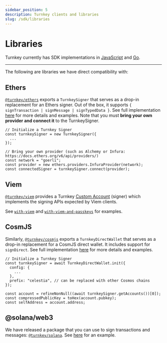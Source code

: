 ```yaml
---
sidebar_position: 5
description: Turnkey clients and libraries
slug: /sdk/libraries
---
```


# Libraries

Turnkey currently has SDK implementations in [JavaScript](https://github.com/tkhq/sdk) and [Go](https://github.com/tkhq/go-sdk).

---

The following are libraries we have direct compatibility with:

## Ethers

[`@turnkey/ethers`](https://www.npmjs.com/package/@turnkey/ethers) exports a `TurnkeySigner` that serves as a drop-in replacement for an Ethers signer. Out of the box, it supports `{ signTransaction | signMessage | signTypedData }`. See full implementation [here](https://github.com/tkhq/sdk/tree/main/packages/ethers) for more details and examples. Note that you must **bring your own provider and connect it** to the TurnkeySigner.

```node
// Initialize a Turnkey Signer
const turnkeySigner = new TurnkeySigner({
  ...
});

// Bring your own provider (such as Alchemy or Infura: https://docs.ethers.org/v6/api/providers/)
const network = "goerli";
const provider = new ethers.providers.InfuraProvider(network);
const connectedSigner = turnkeySigner.connect(provider);
```

## Viem

[`@turnkey/viem`](https://www.npmjs.com/package/@turnkey/viem) provides a Turnkey [Custom Account](https://viem.sh/docs/accounts/custom.html#custom-account) (signer) which implements the signing APIs expected by Viem clients.

See [`with-viem`](https://github.com/tkhq/sdk/tree/main/examples/with-viem) and [`with-viem-and-passkeys`](https://github.com/tkhq/sdk/tree/main/examples/with-viem-and-passkeys) for examples.

## CosmJS

Similarly, [`@turnkey/cosmjs`](https://www.npmjs.com/package/@turnkey/cosmjs) exports a `TurnkeyDirectWallet` that serves as a drop-in replacement for a CosmJS direct wallet. It includes support for `signDirect`. See full implementation [here](https://github.com/tkhq/sdk/tree/main/packages/cosmjs) for more details and examples.

```node
// Initialize a Turnkey Signer
const turnkeySigner = await TurnkeyDirectWallet.init({
  config: {
    ...
  },
  prefix: "celestia", // can be replaced with other Cosmos chains
});

const account = refineNonNull((await turnkeySigner.getAccounts())[0]);
const compressedPublicKey = toHex(account.pubkey);
const selfAddress = account.address;
```

## @solana/web3

We have released a package that you can use to sign transactions and messages: [`@turnkey/solana`](https://www.npmjs.com/package/@turnkey/solana). See [here](https://github.com/tkhq/sdk/tree/main/examples/with-solana) for an example.
